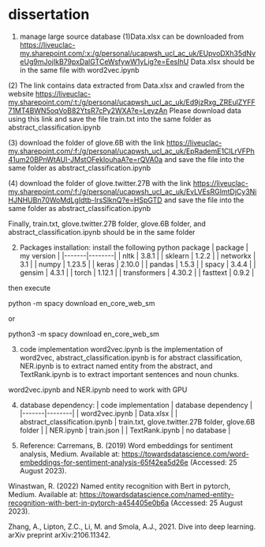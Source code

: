 # dissertation
1. manage large source database
(1)Data.xlsx can be downloaded from https://liveuclac-my.sharepoint.com/:x:/g/personal/ucapwsh_ucl_ac_uk/EUpvoDXh35dNveUg9mJojIkB79pxDalGTCeWsfywW1yLig?e=EesIhU
Data.xlsx should be in the same file with word2vec.ipynb

(2) The link contains data extracted from Data.xlsx and crawled from the website
https://liveuclac-my.sharepoint.com/:t:/g/personal/ucapwsh_ucl_ac_uk/Ed9jzRxg_ZREulZYFF71MT4BWN5oqVoB82YtsR7cPy2WXA?e=LeyzAn
Please download data using this link and save the file train.txt into the same folder as abstract_classification.ipynb

(3) download the folder of glove.6B with the link https://liveuclac-my.sharepoint.com/:f:/g/personal/ucapwsh_ucl_ac_uk/EpRademE1ClLrVFPh41um20BPnWtAUI-JMstOFeklouhaA?e=rQVA0a and save the file into the same folder as abstract_classification.ipynb

(4) download the folder of glove.twitter.27B with the link https://liveuclac-my.sharepoint.com/:f:/g/personal/ucapwsh_ucl_ac_uk/EvLVEsRGImtDjCy3NiHJNHUBn70WoMdLgIdtb-IrsSlknQ?e=HSpGTD and save the file into the same folder as abstract_classification.ipynb

Finally, train.txt, glove.twitter.27B folder, glove.6B folder, and abstract_classification.ipynb should be in the same folder

2. Packages installation:
install the following python package
| package | my version |
|-------|--------|
| nltk | 3.8.1 |
| sklearn | 1.2.2 |
| networkx | 3.1 |
| numpy | 1.23.5 |
| keras | 2.10.0 |
| pandas | 1.5.3 |
| spacy | 3.4.4 |
| gensim | 4.3.1 |
| torch | 1.12.1 |
| transformers | 4.30.2 |
| fasttext | 0.9.2 |

then execute

python -m spacy download en_core_web_sm

or

python3 -m spacy download en_core_web_sm

3. code implementation
word2vec.ipynb is the implementation of word2vec, abstract_classification.ipynb is for abstract classification, NER.ipynb is to extract named entity from the abstract, and TextRank.ipynb is to extract important sentences and noun chunks.

word2vec.ipynb and NER.ipynb need to work with GPU

4. database dependency:
   | code implementation | database dependency |
    |-------|--------|
    | word2vec.ipynb | Data.xlsx |
     | abstract_classification.ipynb | train.txt, glove.twitter.27B folder, glove.6B folder |
    | NER.ipynb | train.json |
   | TextRank.ipynb | no database |
   
5. Reference:
Carremans, B. (2019) Word embeddings for sentiment analysis, Medium. Available at: https://towardsdatascience.com/word-embeddings-for-sentiment-analysis-65f42ea5d26e (Accessed: 25 August 2023). 

Winastwan, R. (2022) Named entity recognition with Bert in pytorch, Medium. Available at: https://towardsdatascience.com/named-entity-recognition-with-bert-in-pytorch-a454405e0b6a (Accessed: 25 August 2023). 

Zhang, A., Lipton, Z.C., Li, M. and Smola, A.J., 2021. Dive into deep learning. arXiv preprint arXiv:2106.11342.
